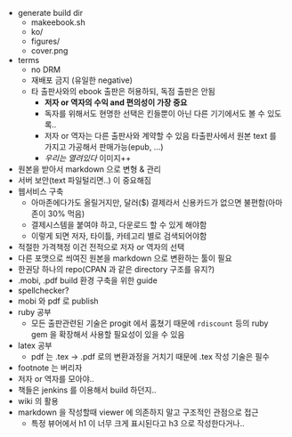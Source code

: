 - generate build dir
  - makeebook.sh
  - ko/
  - figures/
  - cover.png
- terms
  - no DRM
  - 재배포 금지 (유일한 negative)
  - 타 출판사와의 ebook 출판은 허용하되, 독점 출판은 안됨
    - **저자 or 역자의 수익 and 편의성이 가장 중요**
    - 독자를 위해서도 현명한 선택은 킨들뿐이 아닌 다른 기기에서도
      볼 수 있도록..
    - 저자 or 역자는 다른 출판사와 계약할 수 있음
      타출판사에서 원본 text 를 가지고 가공해서 판매가능(epub, ...)
    - *우리는 열려있다* 이미지++
- 원본을 받아서 markdown 으로 변형 & 관리
- 서버 보안(text 파일털리면..) 이 중요해짐
- 웹서비스 구축
  - 아마존에다가도 올릴거지만, 달러($) 결제라서 신용카드가 없으면
    불편함(아마존이 30% 먹음)
  - 결제시스템을 붙여야 하고, 다운로드 할 수 있게 해야함
  - 이렇게 되면 저자, 타이틀, 카테고리 별로 검색되어야함
- 적절한 가격책정
  이건 전적으로 저자 or 역자의 선택
- 다른 포맷으로 씌여진 원본을 markdown 으로 변환하는 툴이 필요
- 한권당 하나의 repo(CPAN 과 같은 directory 구조를 유지?)
- .mobi, .pdf build 환경 구축을 위한 guide
- spellchecker?
- mobi 와 pdf 로 publish
- ruby 공부
  - 모든 출판관련된 기술은 progit 에서 훔쳤기 때문에 `rdiscount` 등의
    ruby gem 을 확장해서 사용할 필요성이 있을 수 있음
- latex 공부
  - pdf 는 .tex -> .pdf 로의 변환과정을 거치기 때문에 .tex 작성 기술은
    필수
- footnote 는 버리자
- 저자 or 역자를 모아야..
- 책들은 jenkins 를 이용해서 build 하던지..
- wiki 의 활용
- markdown 을 작성할때 viewer 에 의존하지 말고 구조적인 관점으로 접근
  - 특정 뷰어에서 h1 이 너무 크게 표시된다고 h3 으로 작성한다거나..
